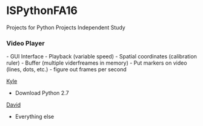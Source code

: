 # ISPythonFA16
Projects for Python Projects Independent Study

<h3>Video Player</h3>
-	GUI Interface
-	Playback (variable speed)
-	Spatial coordinates (calibration ruler)
-	Buffer (multiple viderfreames in memory)
-   Put markers on video (lines, dots, etc.)
-   figure out frames per second


<u>Kyle</u>
- Download Python 2.7


<u>David</u>
- Everything else
